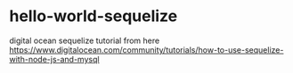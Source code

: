 # hello-world-sequelize
digital ocean sequelize tutorial from here https://www.digitalocean.com/community/tutorials/how-to-use-sequelize-with-node-js-and-mysql
